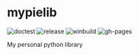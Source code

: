 # mypielib

![doctest](../../actions/workflows/doctest.yml/badge.svg)
![release](../../actions/workflows/release.yml/badge.svg)
![winbuild](../../actions/workflows/winbuild.yml/badge.svg)
![gh-pages](../../actions/workflows/gh-pages.yml/badge.svg)


My personal python library




